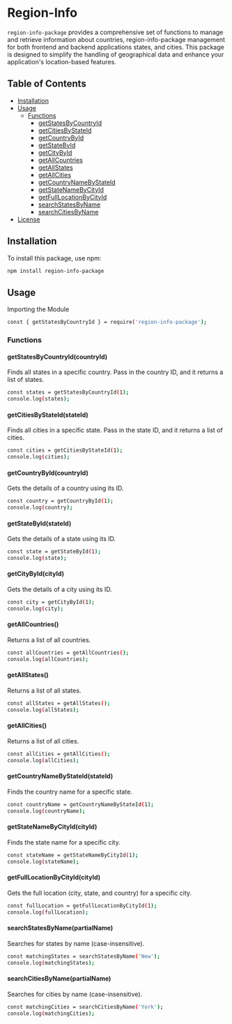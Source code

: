 # Region-Info

`region-info-package` provides a comprehensive set of functions to manage and retrieve information about countries, region-info-package management for both frontend and backend applications states, and cities. This package is designed to simplify the handling of geographical data and enhance your application's location-based features.

## Table of Contents

- [Installation](#installation)
- [Usage](#usage)
  - [Functions](#functions)
    - [getStatesByCountryId](#getstatesbycountryidcountryid)
    - [getCitiesByStateId](#getcitiesbystateidstateid)
    - [getCountryById](#getcountrybyidcountryid)
    - [getStateById](#getstatebyidstateid)
    - [getCityById](#getcitybyidcityid)
    - [getAllCountries](#getallcountries)
    - [getAllStates](#getallstates)
    - [getAllCities](#getallcities)
    - [getCountryNameByStateId](#getcountrynamebystateidstateid)
    - [getStateNameByCityId](#getstatenamebycityidcityid)
    - [getFullLocationByCityId](#getfulllocationbycityidcityid)
    - [searchStatesByName](#searchstatesbynamepartialname)
    - [searchCitiesByName](#searchcitiesbynamepartialname)
- [License](#license)

## Installation

To install this package, use npm:

```bash
npm install region-info-package
```


## Usage

Importing the Module

```bash
const { getStatesByCountryId } = require('region-info-package');
```

### Functions

#### getStatesByCountryId(countryId)

Finds all states in a specific country.
Pass in the country ID, and it returns a list of states.

```bash
const states = getStatesByCountryId(1);
console.log(states);
```
#### getCitiesByStateId(stateId)

Finds all cities in a specific state.
Pass in the state ID, and it returns a list of cities.

```bash
const cities = getCitiesByStateId(1);
console.log(cities);
```

#### getCountryById(countryId)

Gets the details of a country using its ID.

```bash
const country = getCountryById(1);
console.log(country);
```

#### getStateById(stateId)

Gets the details of a state using its ID.

```bash
const state = getStateById(1);
console.log(state);
```


#### getCityById(cityId)

Gets the details of a city using its ID.

```bash
const city = getCityById(1);
console.log(city);
```


#### getAllCountries()

Returns a list of all countries.

```bash
const allCountries = getAllCountries();
console.log(allCountries);
```

#### getAllStates()
Returns a list of all states.

```bash
const allStates = getAllStates();
console.log(allStates);
```

#### getAllCities()

Returns a list of all cities.

```bash
const allCities = getAllCities();
console.log(allCities);
```


#### getCountryNameByStateId(stateId)

Finds the country name for a specific state.

```bash
const countryName = getCountryNameByStateId(1);
console.log(countryName);
```

#### getStateNameByCityId(cityId)

Finds the state name for a specific city.

```bash
const stateName = getStateNameByCityId(1);
console.log(stateName);
```

#### getFullLocationByCityId(cityId)

Gets the full location (city, state, and country) for a specific city.

```bash
const fullLocation = getFullLocationByCityId(1);
console.log(fullLocation);
```

#### searchStatesByName(partialName)

Searches for states by name (case-insensitive).

```bash
const matchingStates = searchStatesByName('New');
console.log(matchingStates);
```

#### searchCitiesByName(partialName)

Searches for cities by name (case-insensitive).

```bash
const matchingCities = searchCitiesByName('York');
console.log(matchingCities);
```


